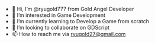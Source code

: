 - 👋 Hi, I’m @ryugold777 from Gold Angel Developer
- 👀 I’m interested in Game Development
- 🌱 I’m currently learning to Develop a Game from scratch
- 💞️ I’m looking to collaborate on GDScript
- 📫 How to reach me via ryugold27@gmail.com

<!---
ryugold777/ryugold777 is a ✨ special ✨ repository because its `README.md` (this file) appears on your GitHub profile.
You can click the Preview link to take a look at your changes.
--->
